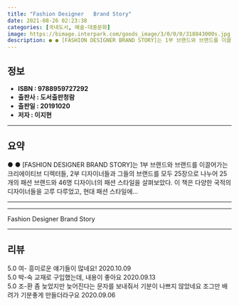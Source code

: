 ```yaml
---
title: "Fashion Designer   Brand Story"
date: 2021-08-26 02:23:38
categories: [국내도서, 예술-대중문화]
image: https://bimage.interpark.com/goods_image/3/0/0/0/318843000s.jpg
description: ● ● [FASHION DESIGNER BRAND STORY]는 1부 브랜드와 브랜드를 이끌어가는 크리에이티브 디렉터들, 2부 디자이너들과 그들의 브랜드를 모두 25장으로 나누어 25개의 패션 브랜드와 46명 디자이너의 패션 스타일을 살펴보았다. 이 책은 다양한 국적의 디자이너들을
---
```


## **정보**

- **ISBN : 9788959727292**
- **출판사 : 도서출판청람**
- **출판일 : 20191020**
- **저자 : 이지현**

------



## **요약**

●  ●  [FASHION DESIGNER  BRAND STORY]는 1부 브랜드와 브랜드를 이끌어가는 크리에이티브 디렉터들, 2부 디자이너들과 그들의 브랜드를 모두 25장으로 나누어 25개의 패션 브랜드와 46명 디자이너의 패션 스타일을 살펴보았다. 이 책은 다양한 국적의 디자이너들을 고루 다루었고, 현대 패션 스타일에... 

------



------


Fashion Designer   Brand Story 

------


## **리뷰** 

5.0 여- 흥미로운 얘기들이 많네요! 2020.10.09 <br/>5.0 박-숙 교재로 구입했는데, 내용이 좋아요 2020.09.13 <br/>5.0 조-환 좀 늦었지만 늦어진다는 문자를 보내줘서 기분이 나쁘지 않았네요 조그만 배려가 기분좋게 만들더라구요 2020.09.06 <br/>